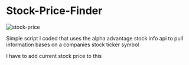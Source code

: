 # Stock-Price-Finder

![stock-price](https://user-images.githubusercontent.com/25124463/235573754-9da8ec3b-d27e-4213-9539-9844b3d88c7c.gif)


<p>Simple script I coded that uses the alpha advantage stock info api to pull information bases on a companies stock ticker symbol</p>


<p>I have to add current stock price to this</p> 
